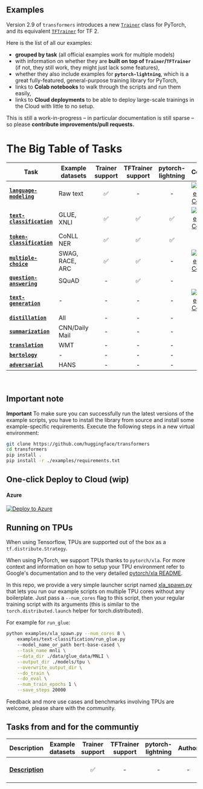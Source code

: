 ## Examples

Version 2.9 of `transformers` introduces a new [`Trainer`](https://github.com/huggingface/transformers/blob/master/src/transformers/trainer.py) class for PyTorch, and its equivalent [`TFTrainer`](https://github.com/huggingface/transformers/blob/master/src/transformers/trainer_tf.py) for TF 2.

Here is the list of all our examples:
- **grouped by task** (all official examples work for multiple models)
- with information on whether they are **built on top of `Trainer`/`TFTrainer`** (if not, they still work, they might just lack some features),
- whether they also include examples for **`pytorch-lightning`**, which is a great fully-featured, general-purpose training library for PyTorch,
- links to **Colab notebooks** to walk through the scripts and run them easily,
- links to **Cloud deployments** to be able to deploy large-scale trainings in the Cloud with little to no setup.

This is still a work-in-progress – in particular documentation is still sparse – so please **contribute improvements/pull requests.**


# The Big Table of Tasks

| Task | Example datasets | Trainer support | TFTrainer support | pytorch-lightning | Colab
|---|---|:---:|:---:|:---:|:---:|
| [**`language-modeling`**](./language-modeling)       | Raw text        | ✅ | -  | -  | [![Open In Colab](https://colab.research.google.com/assets/colab-badge.svg)](https://colab.research.google.com/github/huggingface/blog/blob/master/notebooks/01_how_to_train.ipynb)
| [**`text-classification`**](./text-classification)   | GLUE, XNLI      | ✅ | ✅ | ✅ | [![Open In Colab](https://colab.research.google.com/assets/colab-badge.svg)](https://colab.research.google.com/github/huggingface/blog/blob/master/notebooks/trainer/01_text_classification.ipynb)
| [**`token-classification`**](./token-classification) | CoNLL NER       | ✅ | ✅ | ✅ | -
| [**`multiple-choice`**](./multiple-choice)           | SWAG, RACE, ARC | ✅ | ✅ | -  | [![Open In Colab](https://colab.research.google.com/assets/colab-badge.svg)](https://colab.research.google.com/github/ViktorAlm/notebooks/blob/master/MPC_GPU_Demo_for_TF_and_PT.ipynb)
| [**`question-answering`**](./question-answering)     | SQuAD           | -  | ✅ | -  | -
| [**`text-generation`**](./text-generation)     | -           | -  | - | -  | [![Open In Colab](https://colab.research.google.com/assets/colab-badge.svg)](https://colab.research.google.com/github/huggingface/blog/blob/master/notebooks/02_how_to_generate.ipynb)
| [**`distillation`**](./distillation)       | All               | -  | -  | -  | -
| [**`summarization`**](./summarization)     | CNN/Daily Mail    | -  | -  | -  | -
| [**`translation`**](./translation)         | WMT               | -  | -  | -  | -
| [**`bertology`**](./bertology)             | -                 | -  | -  | -  | -
| [**`adversarial`**](./adversarial)         | HANS              | -  | -  | -  | -


<br>

## Important note

**Important**
To make sure you can successfully run the latest versions of the example scripts, you have to install the library from source and install some example-specific requirements.
Execute the following steps in a new virtual environment:

```bash
git clone https://github.com/huggingface/transformers
cd transformers
pip install .
pip install -r ./examples/requirements.txt
```

## One-click Deploy to Cloud (wip)

#### Azure

[![Deploy to Azure](https://aka.ms/deploytoazurebutton)](https://portal.azure.com/#create/Microsoft.Template/uri/https%3A%2F%2Fraw.githubusercontent.com%2FAzure%2Fazure-quickstart-templates%2Fmaster%2F101-storage-account-create%2Fazuredeploy.json)

## Running on TPUs

When using Tensorflow, TPUs are supported out of the box as a `tf.distribute.Strategy`.

When using PyTorch, we support TPUs thanks to `pytorch/xla`. For more context and information on how to setup your TPU environment refer to Google's documentation and to the
very detailed [pytorch/xla README](https://github.com/pytorch/xla/blob/master/README.md).

In this repo, we provide a very simple launcher script named [xla_spawn.py](./xla_spawn.py) that lets you run our example scripts on multiple TPU cores without any boilerplate.
Just pass a `--num_cores` flag to this script, then your regular training script with its arguments (this is similar to the `torch.distributed.launch` helper for torch.distributed).

For example for `run_glue`:

```bash
python examples/xla_spawn.py --num_cores 8 \
	examples/text-classification/run_glue.py
	--model_name_or_path bert-base-cased \
	--task_name mnli \
	--data_dir ./data/glue_data/MNLI \
	--output_dir ./models/tpu \
	--overwrite_output_dir \
	--do_train \
	--do_eval \
	--num_train_epochs 1 \
	--save_steps 20000
```

Feedback and more use cases and benchmarks involving TPUs are welcome, please share with the community.

## Tasks from and for the communtiy

| Description | Example datasets | Trainer support | TFTrainer support | pytorch-lightning | Author | Colab
|---|---|:---:|:---:|:---:|:---:|:---:|
| [**Description**](./language-modeling)       |  | ✅ | -  | - | - | [![Open In Colab](https://colab.research.google.com/assets/colab-badge.svg)](link)

